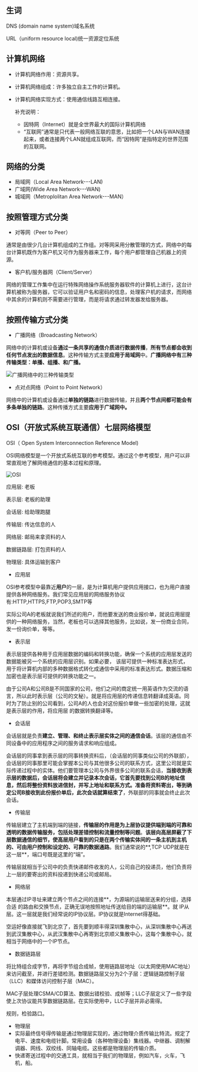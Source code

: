 ## 生词

DNS (domain name system)域名系统

URL（uniform resource local)统一资源定位系统



## 计算机网络

- 计算机网络作用：资源共享。

- 计算机网络组成：许多独立自主工作的计算机。

- 计算机网络实现方式：使用通信线路互相连接。

  补充说明：

  - 因特网（Internet）就是全世界最大的国际计算机网络
  - “互联网”通常是只代表一般网络互联的意思，比如把一个LAN与WAN连接起来，或者连接两个LAN就组成互联网，而“因特网”是指特定的世界范围的互联网。

## 网络的分类

- 局域网（Local Area Network---LAN)
- 广域网(Wide Area Network---WAN)
- 城域网（Metroplolitan Area Network---MAN）



## 按照管理方式分类

- 对等网（Peer to Peer）

通常是由很少几台计算机组成的工作组。对等网采用分散管理的方式，网络中的每台计算机既作为客户机又可作为服务器来工作，每个用户都管理自己机器上的资源。

- 客户机/服务器网（Client/Server）

网络的管理工作集中在运行特殊网络操作系统服务器软件的计算机上进行，这台计算机被称为服务器，它可以验证用户名和密码的信息，处理客户机的请求，而网络中其余的计算机则不需要进行管理，而是将请求通过转发器发给服务器。

## 按照传输方式分类

- 广播网络（Broadcasting Network）

网络中的计算机或设备**通过一条共享的通信介质进行数据传播**，**所有节点都会收到任何节点发出的数据信息**。这种传输方式主要**应用于局域网**中。**广播网络中有三种传输类型：单播、组播、和广播。**

![广播网络中的三种传输类型](C:\Users\ASUS\Pictures\博客图片\QQ图片20211110085206.png)

- 点对点网络（Point to Point Network）

网络中的计算机或设备通过**单独的链路**进行数据传输，并且**两个节点间都可能会有多条单独的链路**。这种传播方式主要**应用于广域网中。**



## OSI（开放式系统互联通信）七层网络模型

OSI（ Open System Interconnection Reference Model)

OSI网络模型是一个开放式系统互联的参考模型。通过这个参考模型，用户可以非常直观地了解网络通信的基本过程和原理。

![OSI](C:\Users\ASUS\Pictures\博客图片\QQ图片20211110091545.png)

应用层:  老板

表示层: 老板的助理

会话层:  给助理跑腿

传输层: 传达信息的人

网络层: 邮局来拿资料的人

数据链路层: 打包资料的人

物理层: 具体运输到客户

- 应用层

OSI参考模型中最靠近**用户**的一层，是为计算机用户提供应用接口，也为用户直接提供各种网络服务。我们常见应用层的网络服务协议有:HTTP,HTTPS,FTP,POP3,SMTP等

实际公司A的老板就说我们所述的用户，而他要发送的商业报价单，就说应用层提供的一种网络服务，当然，老板也可以选择其他服务，比如说，发一份商业合同，发一份询价单，等等。

- 表示层

表示层提供各种用于应用层数据的编码和转换功能，确保一个系统的应用层发送的数据能被另一个系统的应用层识别。如果必要， 该层可提供一种标准表达形式，用于将计算机内部的多种数据格式转化成通信中采用的标准表达形式。数据压缩和加密也是表示层可提供的转换功能之一。

由于公司A和公司B是不同国家的公司，他们之间的商定统一用英语作为交流的语言，所以此时表示层（公司的文秘）。就是将应用层的传递信息转翻译成英语。同时为了防止别的公司看到，公司A的人也会对这份报价单做一些加密的处理，这就是表示层的作用，将应用层 的数据转换翻译等。

- 会话层

会话层就是负责**建立、管理、和终止表示层实体之间的通信会话**。该层的通信由不同设备中的应用程序之间的服务请求和响应组成。

会话层的同事拿到表示层的同事转换资料后，（会话层的同事类似公司的外联部），会话层的同事那里可能会掌握本公司与其他很多公司的联系方式，这里公司就是实际传递过程中的实体。他们要管理本公司与外界很多公司的联系会话，**当接收到表示层的数据后，会话层将会建立并记录本次会话，它首先要找到公司B的地址信息，然后将整份资料放进信封，并写上地址和联系方式。准备将资料寄出，等到确定公司B接收到此份报价单后，此次会话就算结束了**，外联部的同事就会终止此次会话。

- 传输层

传输层建立了主机端到端的链接，**传输层的作用是为上层协议提供端到端的可靠和透明的数据传输服务，包括处理差错控制和流量控制等问题**。**该层向高层屏蔽了下层数据通信的细节，使高层用户看到的只是在两个传输实体间的一条主机到主机的、可由用户控制和设定的、可靠的数据通路**。我们通常说的**,TCP  UDP就是在这一层**，端口号既是这里的“端”。

传输层就相当于公司中的负责快递邮件收发的人，公司自己的投递员，他们负责将上一层的要寄出的资料投递到快递公司或邮局。

- 网络层

本层通过IP寻址来建立两个节点之间的连接**，为源端的运输层送来的分组，选择合适 的路由和交换节点，正确无误地按照地址传送给目的端的运输层**。就 IP从  层。这一层就是我们经常说的IP协议层。IP协议就是Internet得基础。

空运好像直接就飞到北京了，首先要到顺丰得深圳集散中心，从深圳集散中心再送到武汉集散中心，从武汉集散中心再寄到北京顺义集散中心，这每个集散中心，就相当于网络中的一个IP节点。

- 数据链路层

将比特组合成字节，再将字节组合成帧，使用链路层地址（以太网使用MAC地址）来访问截至，并进行差错检测。数据链路层又分为2个子层：逻辑链路控制子层（LLC）和媒体访问控制子层（MAC）。

MAC子层处理CSMA/CD算法、数据出错校验、成帧等；LLC子层定义了一些字段使上次协议能共享数据链路层。在实际使用中，LLC子层并非必需得。

规则，检验路口。



- 物理层
- 实际最终信号得传输是通过物理层实现的，通过物理介质传输比特流。规定了电平、速度和电缆针脚。常用设备（各种物理设备）集线器。中继器、调制解调器、网线、双绞线、同轴电缆。这些都是物理层的传输介质。
- 快递寄送过程中的交通工具，就相当于我们的物理层，例如汽车，火车，飞机，船。

